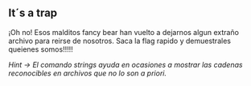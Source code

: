 ## It´s a trap
¡Oh no! Esos malditos fancy bear han vuelto a dejarnos algun extraño archivo para reirse de nosotros.
Saca la flag rapido y demuestrales queienes somos!!!!!

*Hint -> El comando strings ayuda en ocasiones a mostrar las cadenas reconocibles en archivos que no lo son a priori.*
